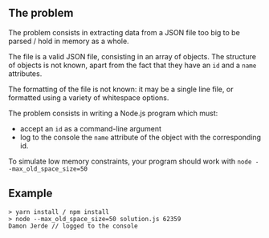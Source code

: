 ## The problem

The problem consists in extracting data from a JSON file too big to be parsed / hold in memory as a whole.

The file is a valid JSON file, consisting in an array of objects. The structure of objects is not known, apart from the fact that they have an `id` and a `name` attributes.

The formatting of the file is not known: it may be a single line file, or formatted using a variety of whitespace options.

The problem consists in writing a Node.js program which must:

- accept an `id` as a command-line argument
- log to the console the `name` attribute of the object with the corresponding id.

To simulate low memory constraints, your program should work with `node --max_old_space_size=50`

## Example

````
> yarn install / npm install 
> node --max_old_space_size=50 solution.js 62359
Damon Jerde // logged to the console
`````
